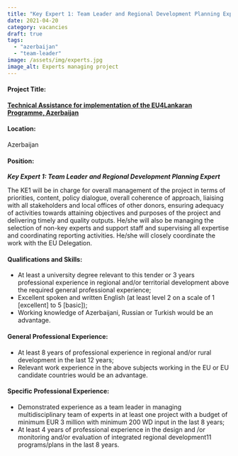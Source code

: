 ```yaml
---
title: "Key Expert 1: Team Leader and Regional Development Planning Expert"
date: 2021-04-20
category: vacancies
draft: true
tags: 
  - "azerbaijan"
  - "team-leader"
image: /assets/img/experts.jpg
image_alt: Experts managing project
---
```

#### Project Title:

**[Technical Assistance for implementation of the EU4Lankaran Programme, Azerbaijan](https://epm.lv/shortlist-eu4lankaran-azerbaijan/)**

#### Location:

Azerbaijan

#### Position:

**_Key Expert 1: Team Leader_** **_and Regional Development Planning Expert_**

The KE1 will be in charge for overall management of the project in terms of priorities, content, policy dialogue, overall coherence of approach, liaising with all stakeholders and local offices of other donors, ensuring adequacy of activities towards attaining objectives and purposes of the project and delivering timely and quality outputs. He/she will also be managing the selection of non-key experts and support staff and supervising all expertise and coordinating reporting activities. He/she will closely coordinate the work with the EU Delegation.

#### Qualifications and Skills:

- At least a university degree relevant to this tender or 3 years professional experience in regional and/or territorial development above the required general professional experience;
- Excellent spoken and written English (at least level 2 on a scale of 1 \[excellent\] to 5 \[basic\]);
- Working knowledge of Azerbaijani, Russian or Turkish would be an advantage.

#### General Professional Experience:

- At least 8 years of professional experience in regional and/or rural development in the last 12 years;
- Relevant work experience in the above subjects working in the EU or EU candidate countries would be an advantage.

#### Specific Professional Experience:

- Demonstrated experience as a team leader in managing multidisciplinary team of experts in at least one project with a budget of minimum EUR 3 million with minimum 200 WD input in the last 8 years;
- At least 4 years of professional experience in the design and /or monitoring and/or evaluation of integrated regional development11 programs/plans in the last 8 years.
